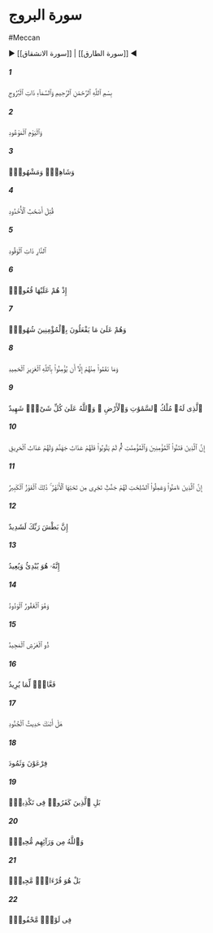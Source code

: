 # سورة البروج
#Meccan
▶ [[سورة الانشقاق]] | [[سورة الطارق]] ◀
##### 1
<span class="ayah hovertext" data-hover="سوگند به آسمانى كه داراى برجهاست‌">بِسْمِ ٱللَّهِ ٱلرَّحْمَٰنِ ٱلرَّحِيمِ وَٱلسَّمَآءِ ذَاتِ ٱلْبُرُوجِ</span>
##### 2
<span class="ayah hovertext" data-hover="و سوگند به روز موعود">وَٱلْيَوْمِ ٱلْمَوْعُودِ</span>
##### 3
<span class="ayah hovertext" data-hover="و سوگند به گواه و مورد گواهى‌">وَشَاهِدٍۢ وَمَشْهُودٍۢ</span>
##### 4
<span class="ayah hovertext" data-hover="مرگ بر آتش افروزان گودال پرآتش‌">قُتِلَ أَصْحَٰبُ ٱلْأُخْدُودِ</span>
##### 5
<span class="ayah hovertext" data-hover="آتشى داراى هيزم‌">ٱلنَّارِ ذَاتِ ٱلْوَقُودِ</span>
##### 6
<span class="ayah hovertext" data-hover="آنگاه كه آنان بر كناره آن نشسته بودند">إِذْ هُمْ عَلَيْهَا قُعُودٌۭ</span>
##### 7
<span class="ayah hovertext" data-hover="و آنان بر آنچه در حق مؤمنان مى‌كردند، گواه بودند">وَهُمْ عَلَىٰ مَا يَفْعَلُونَ بِٱلْمُؤْمِنِينَ شُهُودٌۭ</span>
##### 8
<span class="ayah hovertext" data-hover="و به آنان كينه نورزيدند، مگر از آن روى كه به خداوند پيروزمند ستوده ايمان مى‌ورزيدند">وَمَا نَقَمُوا۟ مِنْهُمْ إِلَّآ أَن يُؤْمِنُوا۟ بِٱللَّهِ ٱلْعَزِيزِ ٱلْحَمِيدِ</span>
##### 9
<span class="ayah hovertext" data-hover="كسى كه فرمانروايى آسمانها و زمين او راست، و خداوند بر همه چيز گواه است‌">ٱلَّذِى لَهُۥ مُلْكُ ٱلسَّمَٰوَٰتِ وَٱلْأَرْضِ ۚ وَٱللَّهُ عَلَىٰ كُلِّ شَىْءٍۢ شَهِيدٌ</span>
##### 10
<span class="ayah hovertext" data-hover="كسانى كه مردان مؤمن و زنان مؤمن را آزار دادند و سپس توبه نكردند، براى آنان عذاب جهنم [مهيا] است و عذاب آتش [در پيش‌] دارند">إِنَّ ٱلَّذِينَ فَتَنُوا۟ ٱلْمُؤْمِنِينَ وَٱلْمُؤْمِنَٰتِ ثُمَّ لَمْ يَتُوبُوا۟ فَلَهُمْ عَذَابُ جَهَنَّمَ وَلَهُمْ عَذَابُ ٱلْحَرِيقِ</span>
##### 11
<span class="ayah hovertext" data-hover="بى‌گمان كسانى كه ايمان آورده‌اند و كارهاى شايسته كرده‌اند، ايشان راست بوستانهايى [بهشتى‌] كه جويباران از فرودست آن جارى است، اين رستگارى بزرگ است‌">إِنَّ ٱلَّذِينَ ءَامَنُوا۟ وَعَمِلُوا۟ ٱلصَّٰلِحَٰتِ لَهُمْ جَنَّٰتٌۭ تَجْرِى مِن تَحْتِهَا ٱلْأَنْهَٰرُ ۚ ذَٰلِكَ ٱلْفَوْزُ ٱلْكَبِيرُ</span>
##### 12
<span class="ayah hovertext" data-hover="بى‌گمان سختگيرى پروردگارت، سهمگين است‌">إِنَّ بَطْشَ رَبِّكَ لَشَدِيدٌ</span>
##### 13
<span class="ayah hovertext" data-hover="اوست كه [آفرينش را] آغاز كرده است و باز مى‌گرداند">إِنَّهُۥ هُوَ يُبْدِئُ وَيُعِيدُ</span>
##### 14
<span class="ayah hovertext" data-hover="و اوست آمرزگار دوستدار">وَهُوَ ٱلْغَفُورُ ٱلْوَدُودُ</span>
##### 15
<span class="ayah hovertext" data-hover="صاحب ارجمند عرش‌">ذُو ٱلْعَرْشِ ٱلْمَجِيدُ</span>
##### 16
<span class="ayah hovertext" data-hover="كردگار خواسته خويش‌">فَعَّالٌۭ لِّمَا يُرِيدُ</span>
##### 17
<span class="ayah hovertext" data-hover="آيا داستان سپاهيان به تو رسيده است؟">هَلْ أَتَىٰكَ حَدِيثُ ٱلْجُنُودِ</span>
##### 18
<span class="ayah hovertext" data-hover="فرعون و قوم ثمود">فِرْعَوْنَ وَثَمُودَ</span>
##### 19
<span class="ayah hovertext" data-hover="آرى كافران در انكارند">بَلِ ٱلَّذِينَ كَفَرُوا۟ فِى تَكْذِيبٍۢ</span>
##### 20
<span class="ayah hovertext" data-hover="و خداوند بر فراز ايشان چيره است‌">وَٱللَّهُ مِن وَرَآئِهِم مُّحِيطٌۢ</span>
##### 21
<span class="ayah hovertext" data-hover="حق اين است كه آن قرآن مجيد است‌">بَلْ هُوَ قُرْءَانٌۭ مَّجِيدٌۭ</span>
##### 22
<span class="ayah hovertext" data-hover="در لوحى محفوظ">فِى لَوْحٍۢ مَّحْفُوظٍۭ</span>
